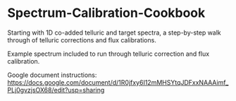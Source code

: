 # Spectrum-Calibration-Cookbook
Starting with 1D co-added telluric and target spectra, a step-by-step walk through of telluric corrections and flux calibrations.

Example spectrum included to run through telluric correction and flux calibration.

Google document instructions: https://docs.google.com/document/d/1R0jfxy6I12mMHSYtqJDFxxNAAAimf_PLj0gvzjsOX68/edit?usp=sharing
